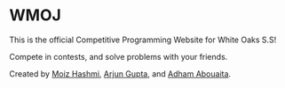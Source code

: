 # WMOJ

This is the official Competitive Programming Website for White Oaks S.S!

Compete in contests, and solve problems with your friends.

Created by [Moiz Hashmi](https://github.com/MoizDev), [Arjun Gupta](https://github.com/BarjunM), and [Adham Abouaita](https://github.com/AdhamAbouaita).
